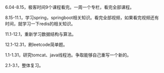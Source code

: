 6.04-8.15，极客时间9个课程看完。一周一个专栏，看完全部课程。

8.15-11.1，学习spring，springboot相关知识。看完全部视频，如果看完视频还有时间，就学习一下redis的相关知识。

11.1-12.1，重新学习数据结构与算法。

12.1-12.31，刷leetcode简单题。

1.1-1.31，研究tomcat、java线程池。争取能够自己重写一个新的。

2.1-3.1，整体复习。
